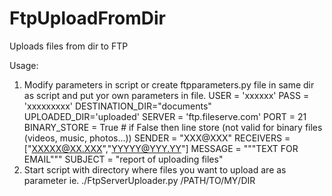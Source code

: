 # FtpUploadFromDir
Uploads files from dir to FTP

Usage:
1. Modify parameters in script or create ftpparameters.py file in same dir as script and put yor own parameters in file.
 USER = 'xxxxxx'
 PASS = 'xxxxxxxxx'
 DESTINATION_DIR="documents"
 UPLOADED_DIR='uploaded'
 SERVER = 'ftp.fileserve.com'
 PORT = 21
 BINARY_STORE = True # if False then line store (not valid for binary files (videos, music, photos...))
 SENDER = "XXX@XXX"
 RECEIVERS = ["XXXXX@XX.XXX","YYYYY@YYY.YY"]
 MESSAGE = """TEXT FOR EMAIL"""
 SUBJECT = "report of uploading files"
2. Start script with directory where files you want to upload are as parameter ie.
    ./FtpServerUploader.py /PATH/TO/MY/DIR



